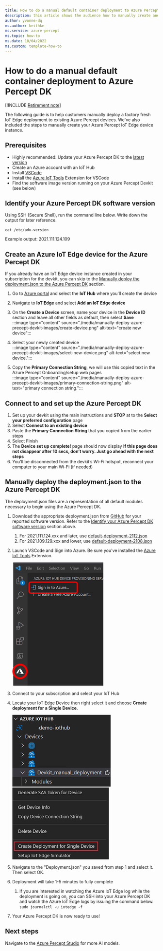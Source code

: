 ```yaml
---
title: How to do a manual default container deployment to Azure Percept DK
description: this article shows the audience how to manually create and deploy an Azure Precept Devkit
author: yvonne-dq
ms.author: keithke
ms.service: azure-percept
ms.topic: how-to 
ms.date: 10/04/2022
ms.custom: template-how-to 
---
```



# How to do a manual default container deployment to Azure Percept DK 

[!INCLUDE [Retirement note](./includes/retire.md)]

The following guide is to help customers manually deploy a factory fresh IoT Edge deployment to existing Azure Percept devices. We've also included the steps to manually create your Azure Percept IoT Edge device instance.

## Prerequisites

- Highly recommended: Update your Azure Percept DK to the [latest version](./software-releases-usb-cable-updates.md)
- Create an Azure account with an IoT Hub 
- Install [VSCode](https://code.visualstudio.com/Download)
- Install the [Azure IoT Tools](https://marketplace.visualstudio.com/items?itemName=vsciot-vscode.azure-iot-tools) Extension for VSCode
- Find the software image version running on your Azure Percept Devkit (see below)

## Identify your Azure Percept DK software version 

Using SSH (Secure Shell), run the command line below. Write down the output for later reference. 

`cat /etc/adu-version`

Example output: 2021.111.124.109 

## Create an Azure IoT Edge device for the Azure Percept DK
If you already have an IoT Edge device instance created in your subscription for the devkit, you can skip to the [Manually deploy the deployment.json to the Azure Percept DK](#manually-deploy-the-deploymentjson-to-the-azure-percept-dk) section. 
1. Go to [Azure portal](https://portal.azure.com) and select the **IoT Hub** where you'll create the device 
2. Navigate to **IoT Edge** and select **Add an IoT Edge device**
3. On the **Create a Device** screen, name your device in the **Device ID** section and leave all other fields as default, then select **Save**  
:::image type="content" source="./media/manually-deploy-azure-precept-devkit-images/create-device.png" alt-text="create new device":::

1. Select your newly created device  
:::image type="content" source="./media/manually-deploy-azure-precept-devkit-images/select-new-device.png" alt-text="select new device.":::

2. Copy the **Primary Connection String**, we will use this copied text in the Azure Percept Onboarding/setup web pages  
:::image type="content" source="./media/manually-deploy-azure-precept-devkit-images/primary-connection-string.png" alt-text="primary connection string.":::


## Connect to and set up the Azure Percept DK
<!-- Introduction paragraph -->
1. Set up your devkit using the main instructions and **STOP** at to the **Select your preferred configuration** page 
1. Select **Connect to an existing device** 
1. Paste the **Primary Connection String** that you copied from the earlier steps
2. Select Finish 
3. The **Device set up complete!** page should now display 
   **If this page does not disappear after 10 secs, don’t worry. Just go ahead with the next steps** 
4. You'll be disconnected from the devkit’s Wi-Fi hotspot, reconnect your computer to your main Wi-Fi (if needed)  


## Manually deploy the deployment.json to the Azure Percept DK

The deployment.json files are a representation of all default modules necessary to begin using the Azure Percept DK. 
1. Download the appropriate deployment.json from [GitHub](https://github.com/microsoft/azure-percept-advanced-development/tree/main/default-configuration) for your reported software version. Refer to the [Identify your Azure Percept DK software version](#identify-your-azure-percept-dk-software-version) section above.
   1. For 2021.111.124.xxx and later, use [default-deployment-2112.json](https://github.com/microsoft/azure-percept-advanced-development/blob/main/default-configuration/default-deployment-2112.json)
   2. For 2021.109.129.xxx and lower, use [default-deployment-2108.json](https://github.com/microsoft/azure-percept-advanced-development/blob/main/default-configuration/default-deployment-2108.json)
2. Launch VSCode and Sign into Azure. Be sure you've installed the [Azure IoT Tools](https://marketplace.visualstudio.com/items?itemName=vsciot-vscode.azure-iot-tools) Extension.  
   
   ![Sign into Azure in VScode.](./media/manually-deploy-azure-precept-devkit-images/azure-sign-in.png)

3. Connect to your subscription and select your IoT Hub 
4. Locate your IoT Edge Device then right select it and choose **Create deployment for a Single Device**.  

   ![find edge device.](./media/manually-deploy-azure-precept-devkit-images/iot-edge-device.png) ![create deployment for edge device](./media/manually-deploy-azure-precept-devkit-images/create-deployment.png)  

5. Navigate to the "Deployment.json" you saved from step 1 and select it. Then select OK.
6. Deployment will take 1-5 minutes to fully complete 
   1. If you are interested in watching the Azure IoT Edge log while the deployment is going on, you can SSH into your Azure Percept DK and watch the Azure IoT Edge logs by issuing the command below.  
    `sudo journalctl -u iotedge -f` 
7. Your Azure Percept DK is now ready to use!


<!-- 5. Next steps
	@@ -77,4 +76,4 @@ context so the customer can determine why they would click the link.
-->

## Next steps
Navigate to the [Azure Percept Studio](https://portal.azure.com/#blade/AzureEdgeDevices/Main/overview) for more AI models. 

